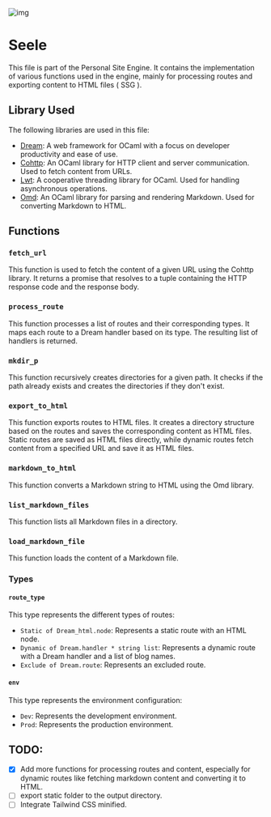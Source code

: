 
![img](https://c.wallhere.com/photos/9d/e5/Neon_Genesis_Evangelion_Seele_flag-1220722.jpg!d)

# Seele

This file is part of the Personal Site Engine. It contains the implementation of various functions used in the engine, mainly for processing routes and exporting content to HTML files ( SSG ).

## Library Used

The following libraries are used in this file:

- [Dream](https://aantron.github.io/dream/): A web framework for OCaml with a focus on developer productivity and ease of use.
- [Cohttp](https://github.com/mirage/ocaml-cohttp): An OCaml library for HTTP client and server communication. Used to fetch content from URLs.
- [Lwt](https://github.com/ocsigen/lwt): A cooperative threading library for OCaml. Used for handling asynchronous operations.
- [Omd](https://github.com/ocaml/omd): An OCaml library for parsing and rendering Markdown. Used for converting Markdown to HTML.

## Functions

### `fetch_url`

This function is used to fetch the content of a given URL using the Cohttp library. It returns a promise that resolves to a tuple containing the HTTP response code and the response body.

### `process_route`

This function processes a list of routes and their corresponding types. It maps each route to a Dream handler based on its type. The resulting list of handlers is returned.

### `mkdir_p`

This function recursively creates directories for a given path. It checks if the path already exists and creates the directories if they don't exist.

### `export_to_html`

This function exports routes to HTML files. It creates a directory structure based on the routes and saves the corresponding content as HTML files. Static routes are saved as HTML files directly, while dynamic routes fetch content from a specified URL and save it as HTML files.

### `markdown_to_html`

This function converts a Markdown string to HTML using the Omd library.

### `list_markdown_files`

This function lists all Markdown files in a directory.

### `load_markdown_file`

This function loads the content of a Markdown file.

### Types

#### `route_type`

This type represents the different types of routes:

- `Static of Dream_html.node`: Represents a static route with an HTML node.
- `Dynamic of Dream.handler * string list`: Represents a dynamic route with a Dream handler and a list of blog names.
- `Exclude of Dream.route`: Represents an excluded route.

#### `env`

This type represents the environment configuration:

- `Dev`: Represents the development environment.
- `Prod`: Represents the production environment.

## TODO:
- [x] Add more functions for processing routes and content, especially for dynamic routes like fetching markdown content and converting it to HTML.
- [ ] export static folder to the output directory.
- [ ] Integrate Tailwind CSS minified.
